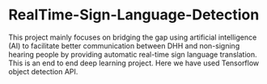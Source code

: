 # RealTime-Sign-Language-Detection
This project mainly focuses on bridging the gap using artificial intelligence
(AI) to facilitate better communication between DHH and non-signing
hearing people by providing automatic real-time sign language translation.
This is an end to end deep learning project.
Here we have used Tensorflow object detection API.
